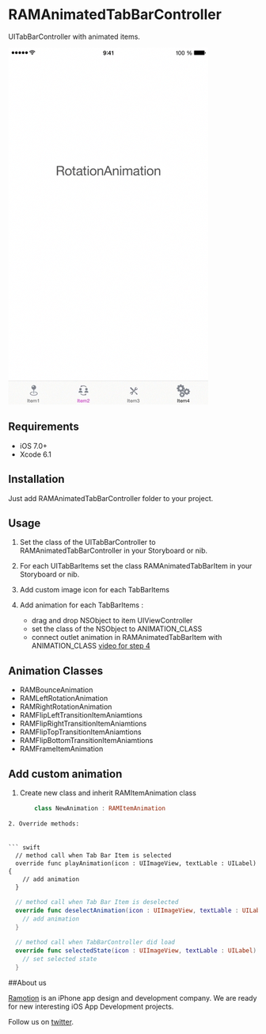 # RAMAnimatedTabBarController

UITabBarController with animated items.

![Animation](Screenshots/RAMAnimatedTabBarDemo.gif)

## Requirements

- iOS 7.0+
- Xcode 6.1

## Installation

Just add RAMAnimatedTabBarController folder to your project.

## Usage

1. Set the class of the UITabBarController to RAMAnimatedTabBarController in your Storyboard or nib.

2. For each UITabBarItems set the class  RAMAnimatedTabBarItem in your Storyboard or nib.

3. Add custom image icon for each TabBarItems

4. Add animation for each TabBarItems : 
   * drag and drop NSObject to item UIViewController 
   * set the class of the NSObject to ANIMATION_CLASS
   * connect outlet animation in RAMAnimatedTabBarItem with ANIMATION_CLASS
   [video for step 4](http://vimeo.com/112390386)
   			
   			
## Animation Classes

* RAMBounceAnimation
* RAMLeftRotationAnimation
* RAMRightRotationAnimation
* RAMFlipLeftTransitionItemAniamtions
* RAMFlipRightTransitionItemAniamtions
* RAMFlipTopTransitionItemAniamtions
* RAMFlipBottomTransitionItemAniamtions
* RAMFrameItemAnimation

## Add custom animation
1. Create new class and inherit RAMItemAnimation class
	
	``` swift
	    class NewAnimation : RAMItemAnimation
  ```
2. Override methods: 


  ``` swift
    // method call when Tab Bar Item is selected
    override func playAnimation(icon : UIImageView, textLable : UILabel) {
      // add animation
    }
  ```  
  ``` swift
    // method call when Tab Bar Item is deselected
    override func deselectAnimation(icon : UIImageView, textLable : UILabel, defaultTextColor : UIColor) {
      // add animation
    }
  ```    
  ``` swift
    // method call when TabBarController did load
    override func selectedState(icon : UIImageView, textLable : UILabel) {
      // set selected state  
    }
  ```



##About us

[Ramotion](http://Ramotion.com) is an iPhone app design and development company. We are ready for new interesting iOS App Development projects.

Follow us on [twitter](http://twitter.com/ramotion).
